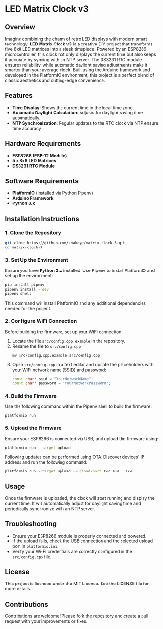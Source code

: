 # LED Matrix Clock v3

## Overview
Imagine combining the charm of retro LED displays with modern smart technology. **LED Matrix Clock v3** is a creative DIY project that transforms five 8x8 LED matrices into a sleek timepiece. Powered by an ESP8266 microcontroller, this clock not only displays the current time but also keeps it accurate by syncing with an NTP server. The DS3231 RTC module ensures reliability, while automatic daylight saving adjustments make it smarter than your average clock. Built using the Arduino framework and developed in the PlatformIO environment, this project is a perfect blend of classic aesthetics and cutting-edge convenience.

## Features
- **Time Display**: Shows the current time in the local time zone.
- **Automatic Daylight Calculation**: Adjusts for daylight saving time automatically.
- **NTP Synchronization**: Regular updates to the RTC clock via NTP ensure time accuracy.

## Hardware Requirements
- **ESP8266 (ESP-12 Module)**
- **5 x 8x8 LED Matrices**
- **DS3231 RTC Module**

## Software Requirements
- **PlatformIO** (installed via Python Pipenv)
- **Arduino Framework**
- **Python 3.x**

## Installation Instructions

### 1. Clone the Repository
```bash
git clone https://github.com/snakeye/matrix-clock-3.git
cd matrix-clock-3
```

### 3. Set Up the Environment
Ensure you have **Python 3.x** installed. Use Pipenv to install PlatformIO and set up the environment:
```bash
pip install pipenv
pipenv install --dev
pipenv shell
```
This command will install PlatformIO and any additional dependencies needed for the project.

### 2. Configure WiFi Connection
Before building the firmware, set up your WiFi connection:
1. Locate the file `src/config.cpp.example` in the repository.
2. Rename the file to `src/config.cpp`:
   ```bash
   mv src/config.cpp.example src/config.cpp
   ```
3. Open `src/config.cpp` in a text editor and update the placeholders with your WiFi network name (SSID) and password:
   ```cpp
   const char* ssid = "YourNetworkName";
   const char* password = "YourNetworkPassword";
   ```

### 4. Build the Firmware
Use the following command within the Pipenv shell to build the firmware:
```bash
platformio run
```

### 5. Upload the Firmware
Ensure your ESP8266 is connected via USB, and upload the firmware using:
```bash
platformio run --target upload
```
Following updates can be performed using OTA. Discover devices' IP address and run the following command:
```bash
platformio run --target upload --upload-port 192.168.1.179
```

## Usage
Once the firmware is uploaded, the clock will start running and display the current time. It will automatically adjust for daylight saving time and periodically synchronize with an NTP server.

## Troubleshooting
- Ensure your ESP8266 module is properly connected and powered.
- If the upload fails, check the USB connection and the selected upload port in `platformio.ini`.
- Verify your Wi-Fi credentials are correctly configured in the `src/config.cpp` file.

## License
This project is licensed under the MIT License. See the LICENSE file for more details.

## Contributions
Contributions are welcome! Please fork the repository and create a pull request with your improvements or fixes.

